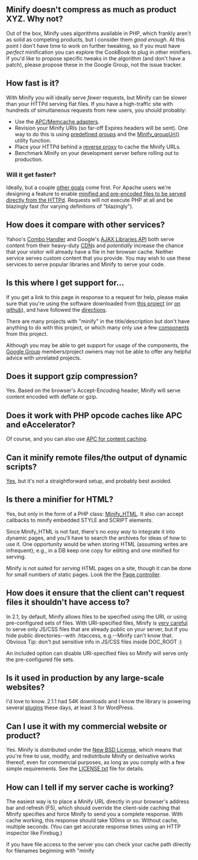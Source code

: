 ## Minify doesn't compress as much as product XYZ. Why not?

Out of the box, Minify uses algorithms available in PHP, which frankly aren't as solid as competing products, but I consider them _good enough_. At this point I don't have time to work on further tweaking, so if you must have _perfect_ minification you can explore the CookBook to plug in other minifiers. If you'd like to propose specific tweaks in the algorithm (and don't have a patch), please propose these in the Google Group, not the issue tracker.

## How fast is it?

With Minify you will ideally serve _fewer_ requests, but Minify can be slower than your HTTPd serving flat files. If you have a high-traffic site with hundreds of simultaneous requests from new users, you should probably:

  * Use the [APC/Memcache adapters](CookBook.md).
  * Revision your Minify URIs (so far-off Expires headers will be sent). One way to do this is using [predefined groups](http://code.google.com/p/minify/source/browse/tags/release_2.1.3/min/README.txt#69) and the [Minify\_groupUri()](http://code.google.com/p/minify/source/browse/tags/release_2.1.3/min/utils.php#13) utility function.
  * Place your HTTPd behind a [reverse proxy](http://www.squid-cache.org/Intro/why.dyn) to cache the Minify URLs.
  * Benchmark Minify on your development server before rolling out to production.

### Will it get faster?

Ideally, but a couple [other goals](ProjectGoals.md) come first. For Apache users we're designing a feature to enable [minified and pre-encoded files to be served directly from the HTTPd](http://mrclay.org/index.php/2008/05/25/apache-http-encoding-negotiation-notes/). Requests will not execute PHP at all and be blazingly fast (for varying definitions of "blazingly").

## How does it compare with other services?

Yahoo's [Combo Handler](http://yuiblog.com/blog/2008/07/16/combohandler/) and Google's [AJAX Libraries API](http://code.google.com/apis/ajaxlibs/) both serve content from their heavy-duty [CDN](http://en.wikipedia.org/wiki/Content_Delivery_Network)s and _potentially_ increase the chance that your visitor will already have a file in her browser cache. Neither service serves custom content that you provide. You may wish to use these services to serve popular libraries and Minify to serve your code.

## Is this where I get support for...

If you get a link to this page in response to a request for help, please make sure that you're using the software downloaded from [this project](http://code.google.com/p/minify/) (or [on github](https://github.com/mrclay/minify)), and have followed the [directions](UserGuide.md).

There are many projects with "minify" in the title/description but don't have anything to do with this project, or which many only use a few [components](ComponentClasses.md) from this project.

Although you may be able to get support for usage of the components, the [Google Group](http://groups.google.com/group/minify) members/project owners may not be able to offer any helpful advice with unrelated projects.

## Does it support gzip compression?

Yes. Based on the browser's Accept-Encoding header, Minify will serve content encoded with deflate or gzip.

## Does it work with PHP opcode caches like APC and eAccelerator?

Of course, and you can also use [APC for content caching](CookBook.md).

## Can it minify remote files/the output of dynamic scripts?

[Yes](http://code.google.com/p/minify/wiki/CustomSource#Non-File_Sources), but it's not a straightforward setup, and probably best avoided.

## Is there a minifier for HTML?

Yes, but only in the form of a PHP class: [Minify\_HTML](http://code.google.com/p/minify/source/browse/min/lib/Minify/HTML.php).
It also can accept callbacks to minify embedded STYLE and SCRIPT elements.

Since Minify\_HTML is not fast, there's no _easy way_ to integrate it into dynamic pages, and you'll have to search the archives for ideas of how to use it. One opportunity would be when storing HTML (assuming writes are infrequent); e.g., in a DB keep one copy for editing and one minified for serving.

Minify is not suited for _serving_ HTML pages on a site, though it can be done for small numbers of static pages. Look the the [Page controller](http://code.google.com/p/minify/source/browse/min/lib/Minify/Controller/Page.php).

## How does it ensure that the client can't request files it shouldn't have access to?

In 2.1, by default, Minify allows files to be specified using the URI, or using pre-configured sets of files. With URI-specified files, Minify is [very careful](Security.md) to serve only JS/CSS files that are already public on your server, but if you hide public directories--with .htaccess, e.g.--Minify can't know that. Obvious Tip: don't put sensitive info in JS/CSS files inside DOC\_ROOT :)

An included option can disable URI-specified files so Minify will serve only the pre-configured file sets.

## Is it used in production by any large-scale websites?

I'd love to know. 2.1.1 had 54K downloads and I know the library is powering several [plugins](http://mrclay.org/index.php/2009/01/10/minify-getting-out-there/) these days, at least 3 for WordPress.

## Can I use it with my commercial website or product?

Yes. Minify is distributed under the [New BSD License](http://www.opensource.org/licenses/bsd-license.php), which means that you're free to use, modify, and redistribute Minify or derivative works thereof, even for commercial purposes, as long as you comply with a few simple requirements. See the [LICENSE.txt](http://code.google.com/p/minify/source/browse/LICENSE.txt) file for details.

## How can I tell if my server cache is working?

The easiest way is to place a Minify URL directly in your browser's address bar and refresh (F5), which should override the client-side caching that Minify specifies and force Minify to send you a complete response. With cache working, this response should take 100ms or so. Without cache, multiple seconds. (You can get accurate response times using an HTTP inspector like Firebug.)

If you have file access to the server you can check your cache path directly for filenames beginning with "minify